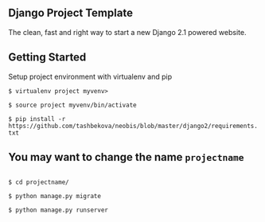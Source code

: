 ## Django Project Template
The clean, fast and right way to start a new Django 2.1 powered website.
## Getting Started
Setup project environment with virtualenv and pip

`$ virtualenv project myvenv>`

`$ source project myvenv/bin/activate`

`$ pip install -r https://github.com/tashbekova/neobis/blob/master/django2/requirements.txt `

## You may want to change the name `projectname`

```$ django-admin startproject --template https://github.com/tashbekova/neobis/tree/master/django2 projectname

$ cd projectname/

$ python manage.py migrate

$ python manage.py runserver
